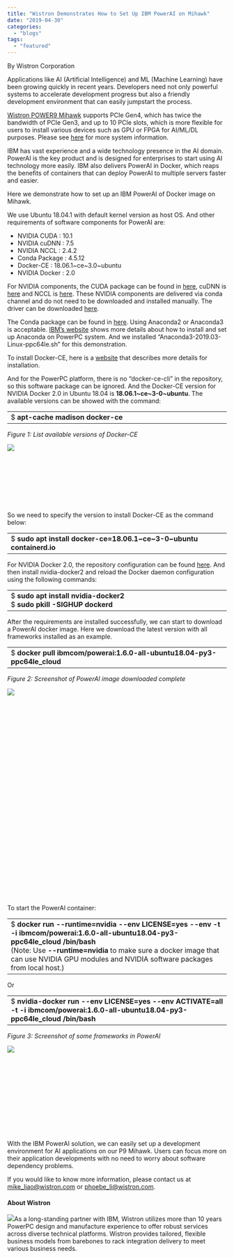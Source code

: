 ```yaml
---
title: "Wistron Demonstrates How to Set Up IBM PowerAI on Mihawk"
date: "2019-04-30"
categories: 
  - "blogs"
tags: 
  - "featured"
---
```


By Wistron Corporation

Applications like AI (Artificial Intelligence) and ML (Machine Learning) have been growing quickly in recent years. Developers need not only powerful systems to accelerate development progress but also a friendly development environment that can easily jumpstart the process.

[Wistron POWER9 Mihawk](https://openpowerfoundation.org/?resource_lib=wistron-corp-p93d2-2p-mihawk) supports PCIe Gen4, which has twice the bandwidth of PCIe Gen3, and up to 10 PCIe slots, which is more flexible for users to install various devices such as GPU or FPGA for AI/ML/DL purposes. Please see [here](https://openpowerfoundation.org/?resource_lib=wistron-corp-p93d2-2p-mihawk) for more system information.

IBM has vast experience and a wide technology presence in the AI domain. PowerAI is the key product and is designed for enterprises to start using AI technology more easily. IBM also delivers PowerAI in Docker, which reaps the benefits of containers that can deploy PowerAI to multiple servers faster and easier.

Here we demonstrate how to set up an IBM PowerAI of Docker image on Mihawk.

We use Ubuntu 18.04.1 with default kernel version as host OS. And other requirements of software components for PowerAI are:

- NVIDIA CUDA : 10.1
- NVIDIA cuDNN : 7.5
- NVIDIA NCCL : 2.4.2
- Conda Package : 4.5.12
- Docker-CE : 18.06.1~ce~3.0~ubuntu
- NVIDIA Docker : 2.0

For NVIDIA components, the CUDA package can be found in [here](https://developer.nvidia.com/cuda-downloads?target_os=Linux&target_arch=ppc64le&target_distro=Ubuntu&target_version=1804&target_type=deblocal), cuDNN is [here](https://developer.nvidia.com/rdp/cudnn-download) and NCCL is [here](https://developer.nvidia.com/nccl/nccl-download). These NVIDIA components are delivered via conda channel and do not need to be downloaded and installed manually. The driver can be downloaded [here](https://www.nvidia.com/Download/index.aspx?lang=en-us).

The Conda package can be found in [here](https://repo.anaconda.com/archive/). Using Anaconda2 or Anaconda3 is acceptable. [IBM’s website](https://www.ibm.com/support/knowledgecenter/SS5SF7_1.6.0/navigation/pai_setupAnaconda.html) shows more details about how to install and set up Anaconda on PowerPC system. And we installed “Anaconda3-2019.03-Linux-ppc64le.sh” for this demonstration.

To install Docker-CE, here is a [website](https://docs.docker.com/install/linux/docker-ce/ubuntu/) that describes more details for installation.

And for the PowerPC platform, there is no “docker-ce-cli” in the repository, so this software package can be ignored. And the Docker-CE version for NVIDIA Docker 2.0 in Ubuntu 18.04 is **18.06.1~ce~3-0~ubuntu**. The available versions can be showed with the command:

<table><tbody><tr><td width="553">$ <strong>apt-cache madison docker-ce</strong></td></tr></tbody></table>

_Figure 1: List available versions of Docker-CE_

![](images/Figure-1.png)

 

 

 

 

So we need to specify the version to install Docker-CE as the command below:

<table><tbody><tr><td width="553">$ <strong>sudo apt install docker-ce=18.06.1~ce~3-0~ubuntu containerd.io</strong></td></tr></tbody></table>

For NVIDIA Docker 2.0, the repository configuration can be found [here](https://nvidia.github.io/nvidia-docker/). And then install nvidia-docker2 and reload the Docker daemon configuration using the following commands:

<table><tbody><tr><td width="553">$ <strong>sudo apt install nvidia-docker2</strong><div></div>$ <strong>sudo pkill -SIGHUP dockerd</strong></td></tr></tbody></table>

After the requirements are installed successfully, we can start to download a PowerAI docker image. Here we download the latest version with all frameworks installed as an example.

<table><tbody><tr><td width="553">$ <strong>docker pull ibmcom/powerai:1.6.0-all-ubuntu18.04-py3-ppc64le_cloud</strong></td></tr></tbody></table>

_Figure 2: Screenshot of PowerAI image downloaded complete_

![](images/Figure-2.png)

 

 

 

 

 

 

 

 

 

 

 

 

 

 

 

To start the PowerAI container:

<table><tbody><tr><td width="553">$ <strong>docker run --runtime=nvidia --env LICENSE=yes --env -t -i ibmcom/powerai:1.6.0-all-ubuntu18.04-py3-ppc64le_cloud /bin/bash</strong><div></div>(Note: Use <strong>--runtime=nvidia</strong> to make sure a docker image that can use NVIDIA GPU modules and NVIDIA software packages from local host.)</td></tr></tbody></table>

Or

<table><tbody><tr><td width="553">$ <strong>nvidia-docker run --env LICENSE=yes --env ACTIVATE=all -t -i ibmcom/powerai:1.6.0-all-ubuntu18.04-py3-ppc64le_cloud /bin/bash</strong></td></tr></tbody></table>

_Figure 3: Screenshot of some frameworks in PowerAI_

![](images/Figure-3.png)

 

 

 

 

 

 

With the IBM PowerAI solution, we can easily set up a development environment for AI applications on our P9 Mihawk. Users can focus more on their application developments with no need to worry about software dependency problems.

If you would like to know more information, please contact us at [mike\_liao@wistron.com](mailto:mike_liao@wistron.com) or [phoebe\_li@wistron.com](mailto:phoebe_li@wistron.com).

#### **About Wistron**

![](images/Summit-China-5.jpg)As a long-standing partner with IBM, Wistron utilizes more than 10 years PowerPC design and manufacture experience to offer robust services across diverse technical platforms. Wistron provides tailored, flexible business models from barebones to rack integration delivery to meet various business needs.
